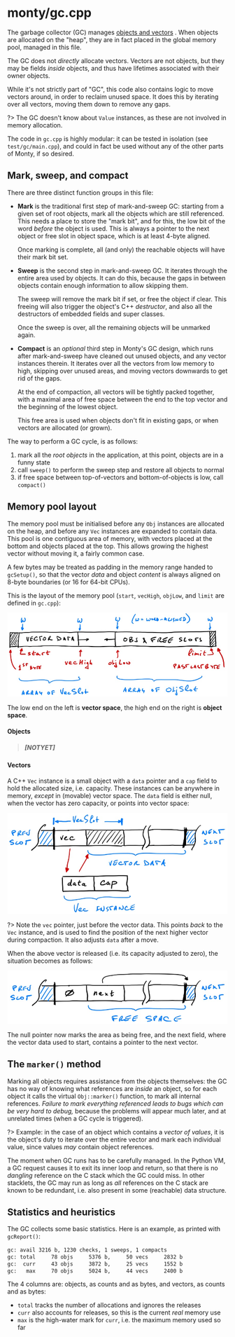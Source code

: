 # monty/gc.cpp

The garbage collector (GC) manages [objects and
vectors](arch/objects-and-vectors) . When objects are allocated on the "heap",
they are in fact placed in the global memory pool, managed in this file.

The GC does not _directly_ allocate vectors. Vectors are not objects, but they
may be fields _inside_ objects, and thus have lifetimes associated with their
owner objects.

While it's not strictly part of "GC", this code also contains logic to move
vectors around, in order to reclaim unused space. It does this by iterating over
all vectors, moving them down to remove any gaps.

?> The GC doesn't know about `Value` instances, as these are not involved in
memory allocation.

The code in `gc.cpp` is highly modular: it can be tested in isolation (see
`test/gc/main.cpp`), and could in fact be used without any of the other parts of
Monty, if so desired.

## Mark, sweep, and compact

There are three distinct function groups in this file:

* **Mark** is the traditional first step of mark-and-sweep GC: starting from a
  given set of root objects, mark all the objects which are still referenced.
  This needs a place to store the "mark bit", and for this, the low bit of the
  word _before_ the object is used. This is always a pointer to the next object
  or free slot in object space, which is at least 4-byte aligned.

  Once marking is complete, all (and only) the reachable objects will have their
  mark bit set.

* **Sweep** is the second step in mark-and-sweep GC. It iterates through the
  entire area used by objects. It can do this, because the gaps in between
  objects contain enough information to allow skipping them.

  The sweep will remove the mark bit if set, or free the object if clear. This
  freeing will also trigger the object's C++ _destructor_, and also all the
  destructors of embedded fields and super classes.

  Once the sweep is over, all the remaining objects will be unmarked again.

* **Compact** is an _optional_ third step in Monty's GC design, which runs after
  mark-and-sweep have cleaned out unused objects, and any vector instances
  therein. It iterates over all the vectors from low memory to high, skipping
  over unused areas, and moving vectors downwards to get rid of the gaps.

  At the end of compaction, all vectors will be tightly packed together, with a
  maximal area of free space between the end to the top vector and the beginning
  of the lowest object.

  This free area is used when objects don't fit in existing gaps, or when
  vectors are allocated (or grown).

The way to perform a GC cycle, is as follows:

1. mark all the _root objects_ in the application, at this point, objects are in
   a funny state
2. call `sweep()` to perform the sweep step and restore all objects to normal
3. if free space between top-of-vectors and bottom-of-objects is low, call
   `compact()`

## Memory pool layout

The memory pool must be initialised before any `Obj` instances are allocated on
the heap, and before any `Vec` instances are expanded to contain data. This pool
is one contiguous area of memory, with vectors placed at the bottom and objects
placed at the top. This allows growing the highest vector without moving it, a
fairly common case.

A few bytes may be treated as padding in the memory range handed to `gcSetup()`,
so that the vector _data_ and object _content_ is always aligned on 8-byte
boundaries (or 16 for 64-bit CPUs).

This is the layout of the memory pool (`start`,
`vecHigh`, `objLow`, and `limit` are defined in `gc.cpp`):

![](gcpool.png ':size=468x')

The low end on the left is **vector space**, the high end on the right is
**object space**.

#### Objects

> ##### [NOTYET]

#### Vectors

A C++ `Vec` instance is a small object with a `data` pointer and a `cap` field
to hold the allocated size, i.e. capacity. These instances can be anywhere in
memory, _except_ in (movable) vector space. The `data` field is either null,
when the vector has zero capacity, or points into vector space:

![](vec-alloc.png ':size=428x')

?> Note the `vec` pointer, just before the vector data. This points _back_ to
the `Vec` instance, and is used to find the position of the next higher vector
during compaction. It also adjusts `data` after a move.

When the above vector is released (i.e. its capacity adjusted to zero), the
situation becomes as follows:

![](vec-free.png ':size=430x')

The null pointer now marks the area as being free, and the next field, where
the vector data used to start, contains a pointer to the next vector.

## The `marker()` method

Marking all objects requires assistance from the objects themselves: the GC has
no way of knowing what references are _inside_ an object, so for each object it
calls the virtual `Obj::marker()` function, to mark all internal references.
_Failure to mark everything referenced leads to bugs which can be very hard to
debug,_ because the problems will appear much later, and at unrelated times (when
a GC cycle is triggered).

?> Example: in the case of an object which contains a _vector of values_, it is
the object's duty to iterate over the entire vector and mark each individual
value, since values _may_ contain object references.

The moment when GC runs has to be carefully managed. In the Python VM, a GC
request causes it to exit its inner loop and return, so that there is no
_dangling_ reference on the C stack which the GC could miss.  In other
stacklets, the GC may run as long as _all_ references on the C stack are known
to be redundant, i.e. also present in some (reachable) data structure.

## Statistics and heuristics

The GC collects some basic statistics. Here is an example, as printed with
`gcReport()`:

```
gc: avail 3216 b, 1230 checks, 1 sweeps, 1 compacts
gc: total     78 objs     5376 b,     50 vecs     2832 b
gc:  curr     43 objs     3872 b,     25 vecs     1552 b
gc:   max     70 objs     5024 b,     44 vecs     2400 b
```

The 4 columns are: objects, as counts and as bytes, and vectors, as counts and
as bytes:

* `total` tracks the number of allocations and ignores the releases
* `curr` also accounts for releases, so this is the current _real_ memory use
* `max` is the high-water mark for `curr`, i.e. the maximum memory used so far
